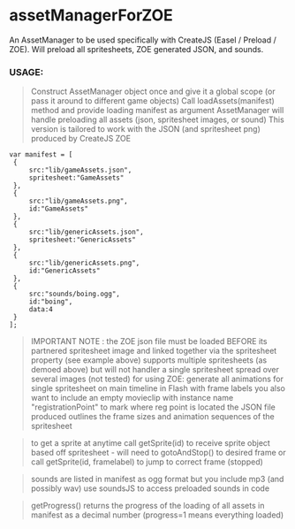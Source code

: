 # assetManagerForZOE
An AssetManager to be used specifically with CreateJS (Easel / Preload / ZOE). Will preload all spritesheets, ZOE generated JSON, and sounds.

### USAGE:
> Construct AssetManager object once and give it a global scope (or pass it around to different game objects)
> Call loadAssets(manifest) method and provide loading manifest as argument
> AssetManager will handle preloading all assets (json, spritesheet images, or sound)
> This version is tailored to work with the JSON (and spritesheet png) produced by CreateJS ZOE

```
var manifest = [
 {
     src:"lib/gameAssets.json",
     spritesheet:"GameAssets"
 },
 {
     src:"lib/gameAssets.png",
     id:"GameAssets"
 },
 {
     src:"lib/genericAssets.json",
     spritesheet:"GenericAssets"
 },
 {
     src:"lib/genericAssets.png",
     id:"GenericAssets"
 },
 {
     src:"sounds/boing.ogg",
     id:"boing",
     data:4
 }
];
```

> IMPORTANT NOTE : the ZOE json file must be loaded BEFORE its partnered spritesheet image and linked together via the spritesheet property (see example above)
> supports multiple spritesheets (as demoed above) but will not handler a single spritesheet spread over several images (not tested)
> for using ZOE:
> generate all animations for single spritesheet on main timeline in Flash with frame labels
> you also want to include an empty movieclip with instance name "registrationPoint" to mark where reg point is located
> the JSON file produced outlines the frame sizes and animation sequences of the spritesheet

> to get a sprite at anytime call getSprite(id) to receive sprite object based off spritesheet - will need to gotoAndStop() to desired frame
> or call getSprite(id, framelabel) to jump to correct frame (stopped)

> sounds are listed in manifest as ogg format but you include mp3 (and possibly wav)
> use soundsJS to access preloaded sounds in code

> getProgress() returns the progress of the loading of all assets in manifest as a decimal number (progress=1 means everything loaded)